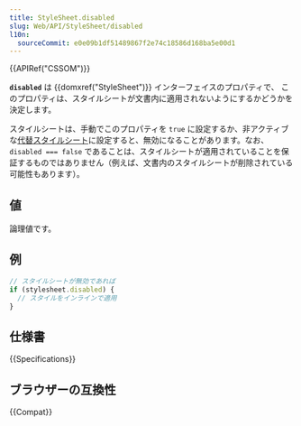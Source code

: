 ```yaml
---
title: StyleSheet.disabled
slug: Web/API/StyleSheet/disabled
l10n:
  sourceCommit: e0e09b1df51489867f2e74c18586d168ba5e00d1
---
```


{{APIRef("CSSOM")}}

**`disabled`** は {{domxref("StyleSheet")}} インターフェイスのプロパティで、
このプロパティは、スタイルシートが文書内に適用されないようにするかどうかを決定します。

スタイルシートは、手動でこのプロパティを `true` に設定するか、非アクティブな[代替スタイルシート](/ja/docs/Web/CSS/Alternative_style_sheets)に設定すると、無効になることがあります。なお、 `disabled === false` であることは、スタイルシートが適用されていることを保証するものではありません（例えば、文書内のスタイルシートが削除されている可能性もあります）。

## 値

論理値です。

## 例

```js
// スタイルシートが無効であれば
if (stylesheet.disabled) {
  // スタイルをインラインで適用
}
```

## 仕様書

{{Specifications}}

## ブラウザーの互換性

{{Compat}}
